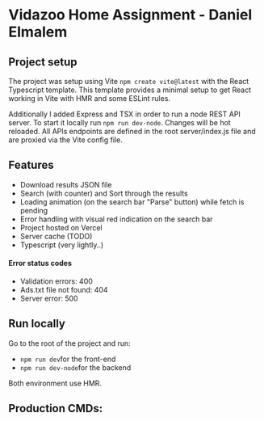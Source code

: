 # Vidazoo Home Assignment - Daniel Elmalem

## Project setup

The project was setup using Vite `npm create vite@latest` with the React Typescript template.
This template provides a minimal setup to get React working in Vite with HMR and some ESLint rules.

Additionally I added Express and TSX in order to run a node REST API server.
To start it locally run `npm run dev-node`. Changes will be hot reloaded.
All APIs endpoints are defined in the root server/index.js file and are proxied via the Vite config file.

## Features

- Download results JSON file
- Search (with counter) and Sort through the results
- Loading animation (on the search bar "Parse" button) while fetch is pending
- Error handling with visual red indication on the search bar
- Project hosted on Vercel
- Server cache (TODO)
- Typescript (very lightly..)

#### Error status codes
- Validation errors: 400
- Ads.txt file not found: 404
- Server error: 500


## Run locally

Go to the root of the project and run:
- `npm run dev`for the front-end
- `npm run dev-node`for the backend

Both environment use HMR.

## Production CMDs:
